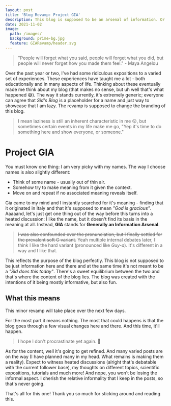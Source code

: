 ```yaml
---
layout: post
title: 'Blog Revamp: Project GIA'
description: This blog is supposed to be an arsenal of information. Or is it?
date: 2021-11-02
image:
  path: /images/
  background: prime-bg.jpg
  feature: GIARevamp/header.svg
---
```


> "People will forget what you said, people will forget what you did, but people will never forget how you made them feel." - Maya Angelou

Over the past year or two, I've had some ridiculous expositions to a varied set of experiences. These experiences have taught me a lot - both educationally and in many aspects of life. Thinking about these eventually made me think about my blog (that makes no sense, but uh well that's what happened 😅). The way it stands currently, it's extremely generic; everyone can agree that *Sid's Blog* is a placeholder for a name and just way to showcase that I am lazy. The revamp is supposed to change the branding of this blog.

> I mean laziness is still an inherent characteristic in me 😛, but sometimes certain events in my life make me go, "Yep it's time to do something here and show everyone, or someone."

# Project GIA

You must know one thing: I am very picky with my names. The way I choose names is also slightly different:

- Think of some name - usually out of thin air.
- Somehow try to make meaning from it given the context.
- Move on and repeat if no associated meaning reveals itself.

Gia came to my mind and I instantly searched for it's meaning - finding that it originated in Italy and that it's supposed to mean *"God is gracious"*. Aaaaand, let's just get one thing out of the way before this turns into a heated discussion: I like the name, but it doesn't find its basis in the meaning at all. Instead, **GIA** stands for **Generally an Information Arsenal**.

> ~~I was also confounded over the pronunciation, but I finally settled for the prevalent soft G variant.~~ Yeah multiple internal debates later, I think I like the hard variant (pronounced like *Guy-a*). It's different in a way and I like that.

This reflects the purpose of the blog perfectly. This blog is not supposed to be just information here and there and at the same time it's not meant to be a *"Sid does this today"*. There's a sweet equilibrium between the two and that's where the content of the blog lies. The blog was created with the intentions of it being mostly informative, but also fun.

## What this means

This minor revamp will take place over the next few days.

For the most part it means nothing. The most that could happens is that the blog goes through a few visual changes here and there. And this time, it'll happen.

> I hope I don't procrastinate yet again. 😬

As for the content, well it's going to get refined. And many varied posts are on the way (I have planned many in my head. What remains is making them a reality). Expect to witness heated discussions (alright that's debatable with the current follower base), my thoughts on different topics, scientific expositions, tutorials and much more! And nope, you won't be losing the informal aspect. I cherish the relative informality that I keep in the posts, so that's never going.

That's all for this one! Thank you so much for sticking around and reading this.
